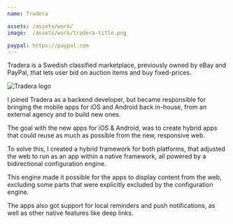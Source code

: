 ```yaml
---
name: Tradera

assets: /assets/work/
image:  /assets/work/tradera-title.png

paypal: https://paypal.com
---
```


Tradera is a Swedish classified marketplace, previously owned by eBay and PayPal, that lets user bid on auction items and buy fixed-prices.

![Tradera logo]({{page.image}})

I joined Tradera as a backend developer, but became responsible for bringing the mobile apps for iOS and Android back in-house, from an external agency and to build new ones.

The goal with the new apps for iOS & Android, was to create hybrid apps that could reuse as much as possible from the new, responsive web.

To solve this, I created a hybrid framework for both platforms, that adjusted the web to run as an app within a native framework, all powered by a bidirectional configuration engine.

This engine made it possible for the apps to display content from the web, excluding some parts that were explicitly excluded by the configuration engine. 

The apps also got support for local reminders and push notifications, as well as other native features like deep links.